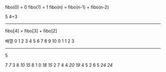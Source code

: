 fibo(0) = 0
fibo(1) = 1
fibo(n) = fibo(n-1) + fibo(n-2)

5
4+3

---
fibo[4] = fibo[3] + fibo[2]

배열
0 1 2 3 4 5 6 7 8 9 10
0 1 1 2 3 

---
5

7
*7*
3  8
*10* *15*
8  1  0
*18*     *15*
2  7  4  4
*20*        *19*
4  5  2  6  5
*24*          *24*
